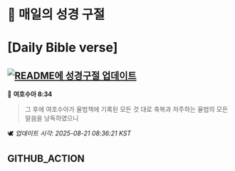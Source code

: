 # 🙏 매일의 성경 구절
# [Daily Bible verse]
## [![README에 성경구절 업데이트](https://github.com/DONGSUKA/first_test/actions/workflows/update-readme-bible.yml/badge.svg)](https://github.com/DONGSUKA/first_test/actions/workflows/update-readme-bible.yml)
<!-- START_BIBLE_VERSE -->
📖 **여호수아 8:34**
> 그 후에 여호수아가 율법책에 기록된 모든 것 대로 축복과 저주하는 율법의 모든 말씀을 낭독하였으니

🕊️ _업데이트 시각: 2025-08-21 08:36:21 KST_
  <!-- END_BIBLE_VERSE -->
## GITHUB_ACTION
